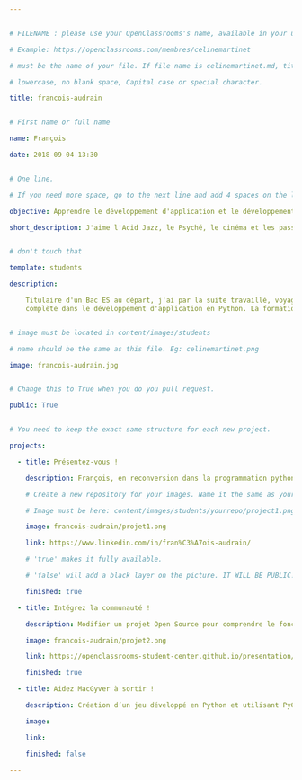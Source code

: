 ```yaml
---


# FILENAME : please use your OpenClassrooms's name, available in your url.

# Example: https://openclassrooms.com/membres/celinemartinet

# must be the name of your file. If file name is celinemartinet.md, title is celinemartinet.

# lowercase, no blank space, Capital case or special character.

title: francois-audrain


# First name or full name

name: François

date: 2018-09-04 13:30


# One line.

# If you need more space, go to the next line and add 4 spaces on the left, as in 'description'.

objective: Apprendre le développement d'application et le développement Web en Python

short_description: J'aime l'Acid Jazz, le Psyché, le cinéma et les passages parisiens, mais je n'aime pas les notes de bas de page en fin de livre


# don't touch that

template: students

description:

    Titulaire d'un Bac ES au départ, j'ai par la suite travaillé, voyagé et fait diverses autres choses avant de reprendre des études d'histoire. Mon master terminé, je me lance dans une reconversion
    complète dans le développement d'application en Python. La formation ne fait que commencer, mais je me réjouis déjà de mes quelques nouvelles compétences !


# image must be located in content/images/students

# name should be the same as this file. Eg: celinemartinet.png

image: francois-audrain.jpg


# Change this to True when you do you pull request.

public: True


# You need to keep the exact same structure for each new project.

projects:

  - title: Présentez-vous !

    description: François, en reconversion dans la programmation python après des études de sciences sociales

    # Create a new repository for your images. Name it the same as your nickname and profile picture.

    # Image must be here: content/images/students/yourrepo/project1.png

    image: francois-audrain/projet1.png

    link: https://www.linkedin.com/in/fran%C3%A7ois-audrain/

    # 'true' makes it fully available.

    # 'false' will add a black layer on the picture. IT WILL BE PUBLIC!

    finished: true

  - title: Intégrez la communauté !

    description: Modifier un projet Open Source pour comprendre le fonctionnement de Git, de Github et des pull requests. 

    image: francois-audrain/projet2.png

    link: https://openclassrooms-student-center.github.io/presentation/students/francois-audrain.html

    finished: true

  - title: Aidez MacGyver à sortir !

    description: Création d’un jeu développé en Python et utilisant PyGame.

    image: 

    link: 

    finished: false

---
```

